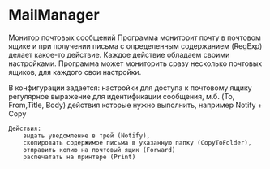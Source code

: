 # MailManager
Монитор почтовых сообщений
Программа мониторит почту в почтовом ящике и при получении письма с определенным содержанием (RegExp) делает какое-то действие.
Каждое действие обладаем своими настройками.
Программа может мониторить сразу несколько почтовых ящиков, для каждого свои настройки.

В конфигурации задается:
    настройки для доступа к почтовому ящику
    регулярное выражение для идентификации сообщения, м.б. (To, From,Title, Body)
    действия которые нужно выполнить, например Notify + Copy

    Действия:
        выдать уведомление в трей (Notify),
        скопировать содержимое письма в указанную папку (CopyToFolder),
        отправить копию на почтовый ящик (Forward)
        распечатать на принтере (Print)
